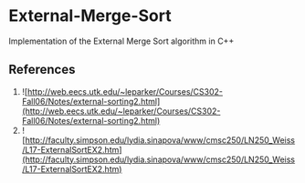 # External-Merge-Sort
Implementation of the External Merge Sort algorithm in C++

## References
1. ![http://web.eecs.utk.edu/~leparker/Courses/CS302-Fall06/Notes/external-sorting2.html](http://web.eecs.utk.edu/~leparker/Courses/CS302-Fall06/Notes/external-sorting2.html)
2. ![http://faculty.simpson.edu/lydia.sinapova/www/cmsc250/LN250_Weiss/L17-ExternalSortEX2.htm](http://faculty.simpson.edu/lydia.sinapova/www/cmsc250/LN250_Weiss/L17-ExternalSortEX2.htm)